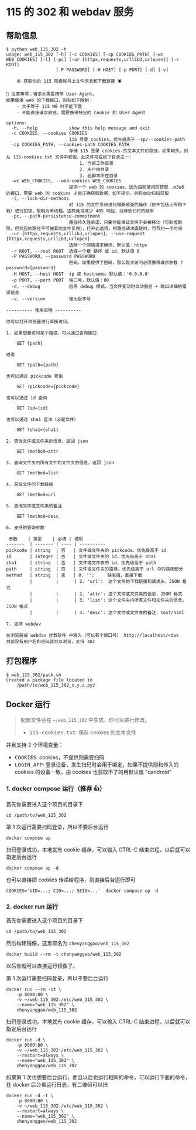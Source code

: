 # 115 的 302 和 webdav 服务

## 帮助信息

```console
$ python web_115_302 -h         
usage: web_115_302 [-h] [-c COOKIES] [-cp COOKIES_PATH] [-wc WEB_COOKIES] [-l] [-pc] [-ur {httpx,requests,urllib3,urlopen}] [-r ROOT]
                   [-P PASSWORD] [-H HOST] [-p PORT] [-d] [-v]

    🕸️ 获取你的 115 网盘账号上文件信息和下载链接 🕷️

🚫 注意事项：请求头需要携带 User-Agent。
如果使用 web 的下载接口，则有如下限制：
    - 大于等于 115 MB 时不能下载
    - 不能直接请求直链，需要携带特定的 Cookie 和 User-Agent

options:
  -h, --help            show this help message and exit
  -c COOKIES, --cookies COOKIES
                        115 登录 cookies，优先级高于 -cp/--cookies-path
  -cp COOKIES_PATH, --cookies-path COOKIES_PATH
                        存储 115 登录 cookies 的文本文件的路径，如果缺失，则从 115-cookies.txt 文件中获取，此文件可在如下目录之一: 
                            1. 当前工作目录
                            2. 用户根目录
                            3. 此脚本所在目录
  -wc WEB_COOKIES, --web-cookies WEB_COOKIES
                        提供一个 web 的 cookies，因为目前使用的获取 .m3u8 的接口，需要 web 的 cookies 才能正确获取数据，如不提供，则将自动扫码获取
  -l, --lock-dir-methods
                        对 115 的文件系统进行增删改查的操作（但不包括上传和下载）进行加锁，限制为单线程，这样就可减少 405 响应，以降低扫码的频率
  -pc, --path-persistence-commitment
                        路径持久性承诺，只要你能保证文件不会被移动（可新增删除，但对应的路径不可被其他文件复用），打开此选项，用路径请求直链时，可节约一半时间
  -ur {httpx,requests,urllib3,urlopen}, --use-request {httpx,requests,urllib3,urlopen}
                        选择一个网络请求模块，默认值：httpx
  -r ROOT, --root ROOT  选择一个根 路径 或 id，默认值 0
  -P PASSWORD, --password PASSWORD
                        密码，如果提供了密码，那么每次访问必须携带请求参数 ?password={password}
  -H HOST, --host HOST  ip 或 hostname，默认值：'0.0.0.0'
  -p PORT, --port PORT  端口号，默认值：80
  -d, --debug           启用 debug 模式，当文件变动时自动重启 + 输出详细的错误信息
  -v, --version         输出版本号

---------- 使用说明 ----------

你可以打开浏览器进行直接访问。

1. 如果想要访问某个路径，可以通过查询接口

    GET {path}

或者

    GET ?path={path}

也可以通过 pickcode 查询

    GET ?pickcode={pickcode}

也可以通过 id 查询

    GET ?id={id}

也可以通过 sha1 查询（必是文件）

    GET ?sha1={sha1}

2. 查询文件或文件夹的信息，返回 json

    GET ?method=attr

3. 查询文件夹内所有文件和文件夹的信息，返回 json

    GET ?method=list

4. 获取文件的下载链接

    GET ?method=url

5. 查询文件或文件夹的备注

    GET ?method=desc

6. 支持的查询参数

 参数    | 类型    | 必填 | 说明
-------  | ------- | ---- | ----------
pickcode | string  | 否   | 文件或文件夹的 pickcode，优先级高于 id
id       | integer | 否   | 文件或文件夹的 id，优先级高于 sha1
sha1     | string  | 否   | 文件或文件夹的 id，优先级高于 path
path     | string  | 否   | 文件或文件夹的路径，优先级高于 url 中的路径部分
method   | string  | 否   | 0. '':     缺省值，直接下载
         |         |      | 2. 'url':  这个文件的下载链接和请求头，JSON 格式
         |         |      | 2. 'attr': 这个文件或文件夹的信息，JSON 格式
         |         |      | 3. 'list': 这个文件夹内所有文件和文件夹的信息，JSON 格式
         |         |      | 4. 'desc': 这个文件或文件夹的备注，text/html

7. 支持 webdav

在浏览器或 webdav 挂载软件 中输入（可以有个端口号） http://localhost/<dav
目前没有用户名和密码就可以浏览，支持 302
```

## 打包程序

```console
$ web_115_302/pack.sh 
Created a package file located in 
	/path/to/web_115_302_x.y.z.pyz
```

## Docker 运行

> 配置文件会在 `~/web_115_302` 中生成，你可以进行修改。
>   - <kbd>115-cookies.txt</kbd>: 保存 cookies 的文本文件

并且支持 2 个环境变量：
- <kbd>COOKIES</kbd>:    cookies，不提供则需要扫码
- <kbd>LOGIN_APP</kbd>:  登录设备，发生扫码时会用于绑定，如果不提供则和传入的 cookies 的设备一致，由 cookies 也获取不了的用默认值 "qandroid"

### 1. docker compose 运行（推荐 👍）

首先你需要进入这个项目的目录下

```console
cd /path/to/web_115_302
```

第 1 次运行需要扫码登录，所以不要后台运行

```console
docker compose up
```

扫码登录成功，本地就有 cookie 缓存，可以输入 <keyboard>CTRL</keyboard>-<keyboard>C</keyboard> 结束进程，以后就可以指定后台运行

```console
docker compose up -d
```

也可以直接把 cookies 传递给程序，则直接后台运行即可

```console
COOKIES='UID=...; CID=...; SEID=...'  docker compose up -d
```

### 2. docker run 运行

首先你需要进入这个项目的目录下

```console
cd /path/to/web_115_302
```

然后构建镜像，这里取名为 `chenyanggao/web_115_302`

```console
docker build --rm -t chenyanggao/web_115_302 
```

以后你就可以直接运行镜像了。

第 1 次运行需要扫码登录，所以不要后台运行

```console
docker run --rm -it \
    -p 8000:80 \
    -v ~/web_115_302:/etc/web_115_302 \
    --name="web_115_302" \
    chenyanggao/web_115_302
```

扫码登录成功，本地就有 cookie 缓存，可以输入 <keyboard>CTRL</keyboard>-<keyboard>C</keyboard> 结束进程，以后就可以指定后台运行

```console
docker run -d \
    -p 8000:80 \
    -v ~/web_115_302:/etc/web_115_302 \
    --restart=always \
    --name="web_115_302" \
    chenyanggao/web_115_302
```

如果第 1 次也想要后台运行，而且以后也运行相同的命令，可以运行下面的命令，在 docker 后台看运行日志，有二维码可以扫

```console
docker run -d -t \
    -p 8000:80 \
    -v ~/web_115_302:/etc/web_115_302 \
    --restart=always \
    --name="web_115_302" \
    chenyanggao/web_115_302
```
